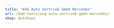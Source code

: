 ```yaml
---
title: "AVG Auto Vertrieb GmbH Mercedes"
url: /bad-toelz/avg-auto-vertrieb-gmbh-mercedes/
shop: Autohaus
---
```


